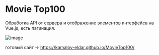 # Movie Top100

Обработка API от сервера и отображение элементов интерфейса на Vue.js, есть пагинация.

![image](https://github.com/kamalov-eldar/movitop/blob/master/docs/img/Demo.gif)

готовый сайт -> https://kamalov-eldar.github.io/MovieTop100/



